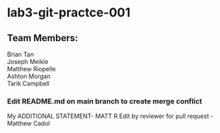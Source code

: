 # lab3-git-practce-001
## Team Members:  
Brian Tan  
Joseph Meikle  
Matthew Riopelle  
Ashton Morgan  
Tarik Campbell  

### Edit README.md on main branch to create merge conflict

My ADDITIONAL STATEMENT- MATT R
Edit by reviewer for pull request - Matthew Cadol